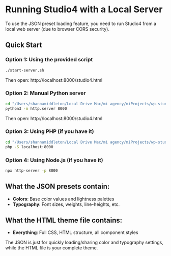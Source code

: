 # Running Studio4 with a Local Server

To use the JSON preset loading feature, you need to run Studio4 from a local web server (due to browser CORS security).

## Quick Start

### Option 1: Using the provided script
```bash
./start-server.sh
```
Then open: http://localhost:8000/studio4.html

### Option 2: Manual Python server
```bash
cd "/Users/shannamiddleton/Local Drive Mac/mi agency/miProjects/wp-studio4"
python3 -m http.server 8000
```
Then open: http://localhost:8000/studio4.html

### Option 3: Using PHP (if you have it)
```bash
cd "/Users/shannamiddleton/Local Drive Mac/mi agency/miProjects/wp-studio4"
php -S localhost:8000
```

### Option 4: Using Node.js (if you have it)
```bash
npx http-server -p 8000
```

## What the JSON presets contain:
- **Colors**: Base color values and lightness palettes
- **Typography**: Font sizes, weights, line-heights, etc.

## What the HTML theme file contains:
- **Everything**: Full CSS, HTML structure, all component styles

The JSON is just for quickly loading/sharing color and typography settings, while the HTML file is your complete theme.